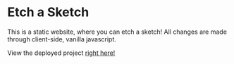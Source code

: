 # Etch a Sketch

This is a static website, where you can etch a sketch! All changes are made through client-side, vanilla javascript.

View the deployed project [right here!](https://fearless-badger.github.io/odin-etch-sketch/)